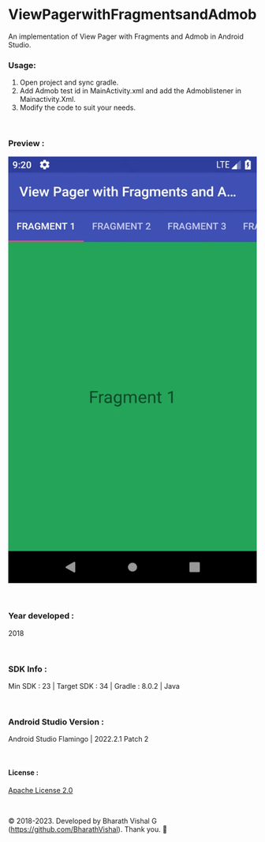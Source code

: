 ﻿# ViewPagerwithFragmentsandAdmob

An implementation of View Pager with Fragments and Admob in Android Studio. 


### Usage:
1. Open project and sync gradle.
2. Add Admob test id in MainActivity.xml and add the Admoblistener in Mainactivity.Xml.
3. Modify the code to suit your needs.



&nbsp;

### Preview : 
![](https://github.com/BharathVishal/ViewPagerwithFragmentsandAdmob/blob/master/Preview/PreviewGif.gif)


&nbsp;

### Year developed : 
2018


&nbsp;

### SDK Info : 
Min SDK : 23  | Target SDK : 34 | Gradle : 8.0.2 | Java

&nbsp;


### Android Studio Version : 
Android Studio Flamingo | 2022.2.1 Patch 2


&nbsp;

#### License : 
[Apache License 2.0](https://github.com/BharathVishal/ViewPagerwithFragmentsandAdmob/blob/master/LICENSE)
&nbsp;

&nbsp;


© 2018-2023. Developed by Bharath Vishal G (https://github.com/BharathVishal).
Thank you. :slightly_smiling_face:

